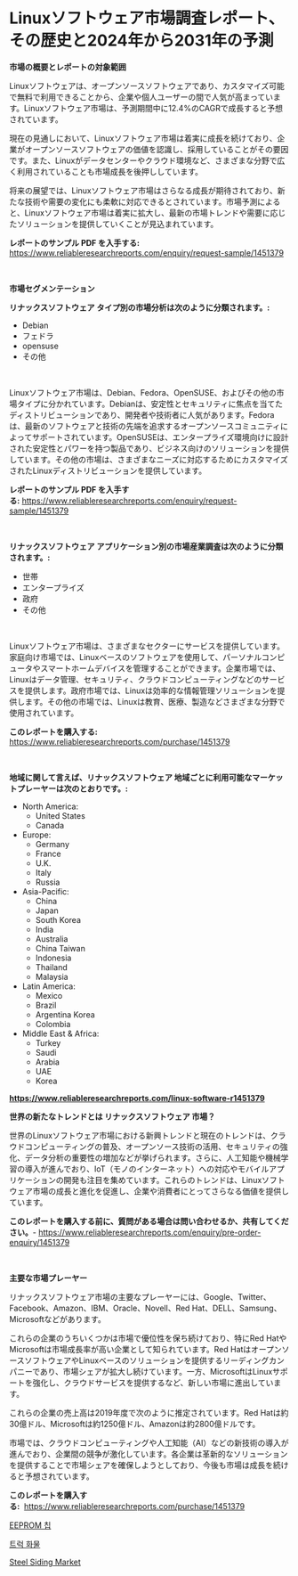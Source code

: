 <p><h1>Linuxソフトウェア市場調査レポート、その歴史と2024年から2031年の予測</h1></p><p><strong>市場の概要とレポートの対象範囲</strong></p>
<p><p>Linuxソフトウェアは、オープンソースソフトウェアであり、カスタマイズ可能で無料で利用できることから、企業や個人ユーザーの間で人気が高まっています。Linuxソフトウェア市場は、予測期間中に12.4%のCAGRで成長すると予想されています。</p><p>現在の見通しにおいて、Linuxソフトウェア市場は着実に成長を続けており、企業がオープンソースソフトウェアの価値を認識し、採用していることがその要因です。また、Linuxがデータセンターやクラウド環境など、さまざまな分野で広く利用されていることも市場成長を後押ししています。</p><p>将来の展望では、Linuxソフトウェア市場はさらなる成長が期待されており、新たな技術や需要の変化にも柔軟に対応できるとされています。市場予測によると、Linuxソフトウェア市場は着実に拡大し、最新の市場トレンドや需要に応じたソリューションを提供していくことが見込まれています。</p></p>
<p><strong>レポートのサンプル PDF を入手する:</strong> <a href="https://www.reliableresearchreports.com/enquiry/request-sample/1451379">https://www.reliableresearchreports.com/enquiry/request-sample/1451379</a></p>
<p>&nbsp;</p>
<p><strong>市場セグメンテーション</strong></p>
<p><strong>リナックスソフトウェア タイプ別の市場分析は次のように分類されます。:</strong></p>
<p><ul><li>Debian</li><li>フェドラ</li><li>opensuse</li><li>その他</li></ul></p>
<p>&nbsp;</p>
<p><p>Linuxソフトウェア市場は、Debian、Fedora、OpenSUSE、およびその他の市場タイプに分かれています。Debianは、安定性とセキュリティに焦点を当てたディストリビューションであり、開発者や技術者に人気があります。Fedoraは、最新のソフトウェアと技術の先端を追求するオープンソースコミュニティによってサポートされています。OpenSUSEは、エンタープライズ環境向けに設計された安定性とパワーを持つ製品であり、ビジネス向けのソリューションを提供しています。その他の市場は、さまざまなニーズに対応するためにカスタマイズされたLinuxディストリビューションを提供しています。</p></p>
<p><strong>レポートのサンプル PDF を入手する:</strong>&nbsp;<a href="https://www.reliableresearchreports.com/enquiry/request-sample/1451379">https://www.reliableresearchreports.com/enquiry/request-sample/1451379</a></p>
<p>&nbsp;</p>
<p><strong> リナックスソフトウェア アプリケーション別の市場産業調査は次のように分類されます。:</strong></p>
<p><ul><li>世帯</li><li>エンタープライズ</li><li>政府</li><li>その他</li></ul></p>
<p>&nbsp;</p>
<p><p>Linuxソフトウェア市場は、さまざまなセクターにサービスを提供しています。家庭向け市場では、Linuxベースのソフトウェアを使用して、パーソナルコンピュータやスマートホームデバイスを管理することができます。企業市場では、Linuxはデータ管理、セキュリティ、クラウドコンピューティングなどのサービスを提供します。政府市場では、Linuxは効率的な情報管理ソリューションを提供します。その他の市場では、Linuxは教育、医療、製造などさまざまな分野で使用されています。</p></p>
<p><strong>このレポートを購入する:</strong>&nbsp; <a href="https://www.reliableresearchreports.com/purchase/1451379">https://www.reliableresearchreports.com/purchase/1451379</a></p>
<p>&nbsp;</p>
<p><strong>地域に関して言えば、リナックスソフトウェア 地域ごとに利用可能なマーケットプレーヤーは次のとおりです。:</strong></p>
<p><ul>
    <li>
        North America:
        <ul>
            <li>United States</li>
            <li>Canada</li>
        </ul>
    </li>
    <li>
        Europe:
        <ul>
            <li>Germany</li>
            <li>France</li>
            <li>U.K.</li>
            <li>Italy</li>
            <li>Russia</li>
        </ul>
    </li>
    <li>
        Asia-Pacific:
        <ul>
            <li>China</li>
            <li>Japan</li>
            <li>South Korea</li>
            <li>India</li>
            <li>Australia</li>
            <li>China Taiwan</li>
            <li>Indonesia</li>
            <li>Thailand</li>
            <li>Malaysia</li>
        </ul>
    </li>
    <li>
        Latin America:
        <ul>
            <li>Mexico</li>
            <li>Brazil</li>
            <li>Argentina Korea</li>
            <li>Colombia</li>
        </ul>
    </li>
    <li>
        Middle East & Africa:
        <ul>
            <li>Turkey</li>
            <li>Saudi</li>
            <li>Arabia</li>
            <li>UAE</li>
            <li>Korea</li>
        </ul>
    </li>
    </ul></p>
<p><strong><a href="https://www.reliableresearchreports.com/linux-software-r1451379">https://www.reliableresearchreports.com/linux-software-r1451379</a></strong>&nbsp;</p>
<p><strong>世界の新たなトレンドとは リナックスソフトウェア 市場？</strong></p>
<p><p>世界のLinuxソフトウェア市場における新興トレンドと現在のトレンドは、クラウドコンピューティングの普及、オープンソース技術の活用、セキュリティの強化、データ分析の重要性の増加などが挙げられます。さらに、人工知能や機械学習の導入が進んでおり、IoT（モノのインターネット）への対応やモバイルアプリケーションの開発も注目を集めています。これらのトレンドは、Linuxソフトウェア市場の成長と進化を促進し、企業や消費者にとってさらなる価値を提供しています。</p></p>
<p><strong>このレポートを購入する前に、質問がある場合は問い合わせるか、共有してください。</strong>- <a href="https://www.reliableresearchreports.com/enquiry/pre-order-enquiry/1451379">https://www.reliableresearchreports.com/enquiry/pre-order-enquiry/1451379</a></p>
<p>&nbsp;</p>
<p><strong>主要な市場プレーヤー</strong></p>
<p><p>リナックスソフトウェア市場の主要なプレーヤーには、Google、Twitter、Facebook、Amazon、IBM、Oracle、Novell、Red Hat、DELL、Samsung、Microsoftなどがあります。</p><p>これらの企業のうちいくつかは市場で優位性を保ち続けており、特にRed HatやMicrosoftは市場成長率が高い企業として知られています。Red HatはオープンソースソフトウェアやLinuxベースのソリューションを提供するリーディングカンパニーであり、市場シェアが拡大し続けています。一方、MicrosoftはLinuxサポートを強化し、クラウドサービスを提供するなど、新しい市場に進出しています。</p><p>これらの企業の売上高は2019年度で次のように推定されています。Red Hatは約30億ドル、Microsoftは約1250億ドル、Amazonは約2800億ドルです。</p><p>市場では、クラウドコンピューティングや人工知能（AI）などの新技術の導入が進んでおり、企業間の競争が激化しています。各企業は革新的なソリューションを提供することで市場シェアを確保しようとしており、今後も市場は成長を続けると予想されています。</p></p>
<p><strong>このレポートを購入する:</strong>&nbsp;&nbsp;<a href="https://www.reliableresearchreports.com/purchase/1451379">https://www.reliableresearchreports.com/purchase/1451379</a></p>
<p><p><a href="https://github.com/CliftonFisher9067/Market-Research-Report-List-1/blob/main/980336419383.md">EEPROM 칩</a></p><p><a href="https://github.com/fernandotryO5lson96765/Market-Research-Report-List-1/blob/main/300164619384.md">트럭 화물</a></p><p><a href="https://butternut-bug-553.notion.site/Steel-Siding-Market-Growth-Market-Trends-COVID-19-Impact-and-Forecasts-for-period-from-2024-203-3b3f287f4ce143c395fc8e12dae728a2">Steel Siding Market</a></p></p>